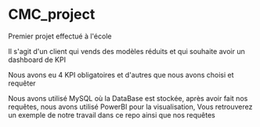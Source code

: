 # CMC_project
Premier projet effectué à l'école

Il s'agit d'un client qui vends des modèles réduits et qui souhaite avoir un dashboard de KPI

Nous avons eu 4 KPI obligatoires et d'autres que nous avons choisi et requêter 

Nous avons utilisé MySQL où la DataBase est stockée, après avoir fait nos requêtes, nous avons utilisé PowerBI pour la visualisation, 
Vous retrouverez un exemple de notre travail dans ce repo ainsi que nos requêtes 
